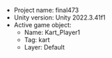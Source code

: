 <!-- UNITY CODE ASSIST INSTRUCTIONS START -->
- Project name: final473
- Unity version: Unity 2022.3.41f1
- Active game object:
  - Name: Kart_Player1
  - Tag: kart
  - Layer: Default
<!-- UNITY CODE ASSIST INSTRUCTIONS END -->